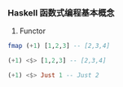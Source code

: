 ### Haskell 函数式编程基本概念

1. Functor

```hs
fmap (+1) [1,2,3] -- [2,3,4]

(+1) <$> [1,2,3] -- [2,3,4]

(+1) <$> Just 1 -- Just 2
```
